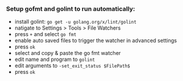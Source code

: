 ### Setup gofmt and golint to run automatically:
- install golint: `go get -u golang.org/x/lint/golint`
- natigate to Settings > Tools > File Watchers 
- press `+` and select `go fmt`
- enable auto saved files to trigger the watcher in advanced settings
- press `ok`
- select and copy & paste the go fmt watcher
- edit name and program to `golint`
- edit arguments to `-set_exit_status $FilePath$`
- press `ok`